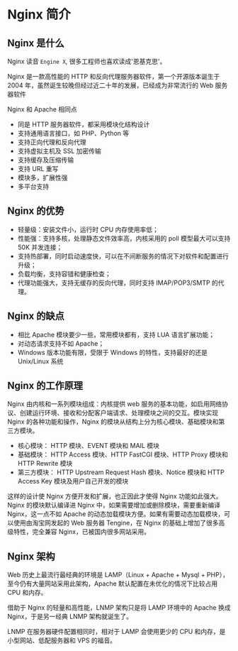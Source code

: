 # Nginx 简介

## Nginx 是什么

Nginx 读音 `Engine X`, 很多工程师也喜欢读成'恩基克思'。

Nginx 是一款高性能的 HTTP 和反向代理服务器软件，第一个开源版本诞生于 2004 年，虽然诞生较晚但经过近二十年的发展，已经成为非常流行的 Web 服务器软件

Nginx 和 Apache 相同点

- 同是 HTTP 服务器软件，都采用模块化结构设计
- 支持通用语言接口，如 PHP、Python 等
- 支持正向代理和反向代理
- 支持虚拟主机及 SSL 加密传输
- 支持缓存及压缩传输
- 支持 URL 重写
- 模块多，扩展性强
- 多平台支持

## Nginx 的优势

- 轻量级：安装文件小，运行时 CPU 内存使用率低；
- 性能强：支持多核，处理静态文件效率高，内核采用的 poll 模型最大可以支持 50K 并发连接；
- 支持热部署，同时启动速度快，可以在不间断服务的情况下对软件和配置进行升级；
- 负载均衡，支持容错和健康检查；
- 代理功能强大，支持无缓存的反向代理，同时支持 IMAP/POP3/SMTP 的代理。

## Nginx 的缺点

- 相比 Apache 模块要少一些，常用模块都有，支持 LUA 语言扩展功能；
- 对动态请求支持不如 Apache；
- Windows 版本功能有限，受限于 Windows 的特性，支持最好的还是 Unix/Linux 系统

## Nginx 的工作原理

Nginx 由内核和一系列模块组成：内核提供 web 服务的基本功能，如启用网络协议、创建运行环境、接收和分配客户端请求、处理模块之间的交互。模块实现 Nginx 的各种功能和操作，Nginx 的模块从结构上分为核心模块、基础模块和第三方模块。

- 核心模块： HTTP 模块、EVENT 模块和 MAIL 模块
- 基础模块： HTTP Access 模块、HTTP FastCGI 模块、HTTP Proxy 模块和 HTTP Rewrite 模块
- 第三方模块： HTTP Upstream Request Hash 模块、Notice 模块和 HTTP Access Key 模块及用户自己开发的模块

这样的设计使 Nginx 方便开发和扩展，也正因此才使得 Nginx 功能如此强大。Nginx 的模块默认编译进 Nginx 中，如果需要增加或删除模块，需要重新编译 Nginx，这一点不如 Apache 的动态加载模块方便。如果有需要动态加载模块，可以使用由淘宝网发起的 Web 服务器 Tengine，在 Nginx 的基础上增加了很多高级特性，完全兼容 Nginx，已被国内很多网站采用。

## Nginx 架构

Web 历史上最流行最经典的环境是 LAMP（Linux + Apache + Mysql + PHP），至今仍有大量网站采用此架构，Apache 默认配置在未优化的情况下比较占用 CPU 和内存。

借助于 Nginx 的轻量和高性能，LNMP 架构只是将 LAMP 环境中的 Apache 换成 Nginx，于是另一经典 LNMP 架构就诞生了。

LNMP 在服务器硬件配置相同时，相对于 LAMP 会使用更少的 CPU 和内存，是小型网站、低配服务器和 VPS 的福音。
